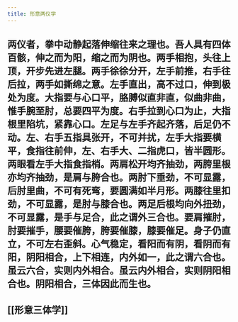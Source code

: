 ```yaml
---
title: 形意两仪学
---
```


## 两仪者，拳中动静起落伸缩往来之理也。吾人具有四体百骸，伸之而为阳，缩之而为阴也。两手相抱，头往上顶，开步先进左腿。两手徐徐分开，左手前推，右手往后拉，两手如撕绵之意。左手直出，高不过口，伸到极处为度。大指要与心口平，胳膊似直非直，似曲非曲，惟手腕至肘，总要四平为度。右手拉到心口为止，大指根里陷坑，紧靠心口。左足与左手齐起齐落，后足仍不动。左、右手五指具张开，不可并扰，左手大指要横平，食指往前伸，左、右手大、二指虎口，皆半圆形。两眼看左手大指食指梢。两肩松开均齐抽劲，两胯里根亦均齐抽劲，是肩与胯合也。两肘下垂劲，不可显露，后肘里曲，不可有死弯，要圆满如半月形。两膝往里扣劲，不可显露，是肘与膝合也。两足后根均向外扭劲，不可显露，是手与足合，此之谓外三合也。要肩摧肘，肘要摧手，腰要催胯，胯要催膝，膝要催足。身子仍直立，不可左右歪斜。心气稳定，看阳而有阴，看阴而有阳，阴阳相合，上下相连，内外如一，此之谓六合也。虽云六合，实则内外相合。虽云内外相合，实则阴阳相合也。阴阳相合，三体因此而生也。

 
## [[形意三体学]]
##
